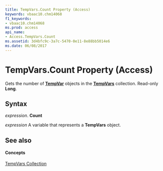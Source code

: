 ```yaml
---
title: TempVars.Count Property (Access)
keywords: vbaac10.chm14068
f1_keywords:
- vbaac10.chm14068
ms.prod: access
api_name:
- Access.TempVars.Count
ms.assetid: 3d4bfc9c-3a7c-5470-0e11-8e88bb5014e6
ms.date: 06/08/2017
---
```



# TempVars.Count Property (Access)

Gets the number of **[TempVar](tempvar-object-access.md)** objects in the **[TempVars](tempvars-object-access.md)** collection. Read-only **Long**.


## Syntax

 _expression_. **Count**

 _expression_ A variable that represents a **TempVars** object.


## See also


#### Concepts


[TempVars Collection](tempvars-object-access.md)

